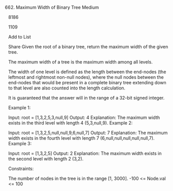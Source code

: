 662. Maximum Width of Binary Tree
Medium

8186

1109

Add to List

Share
Given the root of a binary tree, return the maximum width of the given tree.

The maximum width of a tree is the maximum width among all levels.

The width of one level is defined as the length between the end-nodes (the leftmost and rightmost non-null nodes), where the null nodes between the end-nodes that would be present in a complete binary tree extending down to that level are also counted into the length calculation.

It is guaranteed that the answer will in the range of a 32-bit signed integer.

 

Example 1:


Input: root = [1,3,2,5,3,null,9]
Output: 4
Explanation: The maximum width exists in the third level with length 4 (5,3,null,9).
Example 2:


Input: root = [1,3,2,5,null,null,9,6,null,7]
Output: 7
Explanation: The maximum width exists in the fourth level with length 7 (6,null,null,null,null,null,7).
Example 3:


Input: root = [1,3,2,5]
Output: 2
Explanation: The maximum width exists in the second level with length 2 (3,2).
 

Constraints:

The number of nodes in the tree is in the range [1, 3000].
-100 <= Node.val <= 100